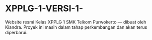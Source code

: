 # XPPLG-1-VERSI-1-
Website resmi Kelas XPPLG 1 SMK Telkom Purwokerto — dibuat oleh Kiandra. Proyek ini masih dalam tahap perkembangan dan akan terus diperbarui.
